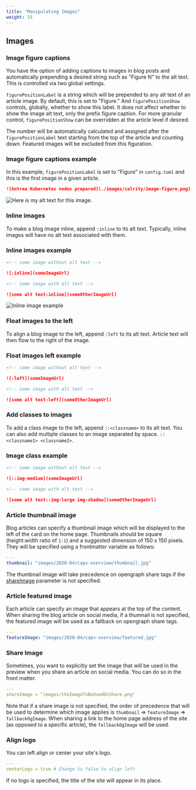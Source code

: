 ```yaml
---
title: "Manipulating Images"
weight: 15
---
```


## Images

### Image figure captions

You have the option of adding captions to images in blog posts and automatically prepending a desired string such as "Figure N" to the alt text. This is controlled via two global settings.

`figurePositionLabel` is a string which will be prepended to any alt text of an article image. By default, this is set to "Figure." And `figurePositionShow` controls, globally, whether to show this label. It does not affect whether to show the image alt text, only the prefix figure caption. For more granular control, `figurePositionShow` can be overridden at the article level if desired.

The number will be automatically calculated and assigned after the `figurePositionLabel` text starting from the top of the article and counting down. Featured images will be excluded from this figuration.

### Image figure captions example

In this example, `figurePositionLabel` is set to "Figure" in `config.toml` and this is the first image in a given article.

```markdown
![Antrea Kubernetes nodes prepared](./images/calrity/image-figure.png)
```

![Here is my alt text for this image.](../../../images/clarity/image-figure.png)

### Inline images

To make a blog image inline, append `:inline` to its alt text. Typically, inline images will have no alt text associated with them.

### Inline images example

```markdown
<!-- some image without alt text -->

![:inline](someImageUrl)

<!-- some image with alt text -->

![some alt text:inline](someOtherImageUrl)
```

![Inline image example](../../../images/clarity/image-inline.png)

### Float images to the left

To align a blog image to the left, append `:left` to its alt text. Article text will then flow to the right of the image.

### Float images left example

```markdown
<!-- some image without alt text -->

![:left](someImageUrl)

<!-- some image with alt text -->

![some alt text:left](someOtherImageUrl)
```

### Add classes to images

To add a class image to the left, append `::<classname>` to its alt text. You can also add multiple classes to an image separated by space. `::<classname1> <classname2>`.

### Image class example

```markdown
<!-- some image without alt text -->

![::img-medium](someImageUrl)

<!-- some image with alt text -->

![some alt text::img-large img-shadow](someOtherImageUrl)
```

### Article thumbnail image

Blog articles can specify a thumbnail image which will be displayed to the left of the card on the home page. Thumbnails should be square (height:width ratio of `1:1`) and a suggested dimension of 150 x 150 pixels. They will be specified using a frontmatter variable as follows:

```yaml
---
thumbnail: "images/2020-04/capv-overview/thumbnail.jpg"
```

The thumbnail image will take precedence on opengraph share tags if the [shareImage](#share-image) parameter is not specified.

### Article featured image

Each article can specify an image that appears at the top of the content. When sharing the blog article on social media, if a thumnail is not specified, the featured image will be used as a fallback on opengraph share tags.

```yaml
---
featureImage: "images/2020-04/capv-overview/featured.jpg"
```

### Share Image

Sometimes, you want to explicitly set the image that will be used in the preview when you share an article on social media. You can do so in the front matter.

```yaml
---
shareImage = "images/theImageToBeUsedOnShare.png"
```

Note that if a share image is not specified, the order of precedence that will be used to determine which image applies is `thumbnail` => `featureImage` => `fallbackOgImage`. When sharing a link to the home page address of the site (as opposed to a specific article), the `fallbackOgImage` will be used.

### Align logo

You can left align or center your site's logo.

```yaml
---
centerLogo = true # Change to false to align left
```

If no logo is specified, the title of the site will appear in its place.
